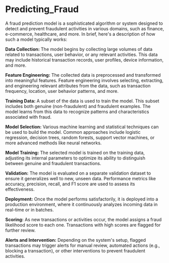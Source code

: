 # Predicting_Fraud
A fraud prediction model is a sophisticated algorithm or system designed to detect and prevent fraudulent activities in various domains, such as finance, e-commerce, healthcare, and more. In brief, here's a description of how such a model typically works:

**Data Collection:** The model begins by collecting large volumes of data related to transactions, user behavior, or any relevant activities. This data may include historical transaction records, user profiles, device information, and more.

**Feature Engineering:** The collected data is preprocessed and transformed into meaningful features. Feature engineering involves selecting, extracting, and engineering relevant attributes from the data, such as transaction frequency, location, user behavior patterns, and more.

**Training Data:** A subset of the data is used to train the model. This subset includes both genuine (non-fraudulent) and fraudulent examples. The model learns from this data to recognize patterns and characteristics associated with fraud.

**Model Selection:** Various machine learning and statistical techniques can be used to build the model. Common approaches include logistic regression, decision trees, random forests, support vector machines, or more advanced methods like neural networks.

**Model Training:** The selected model is trained on the training data, adjusting its internal parameters to optimize its ability to distinguish between genuine and fraudulent transactions.

**Validation:** The model is evaluated on a separate validation dataset to ensure it generalizes well to new, unseen data. Performance metrics like accuracy, precision, recall, and F1 score are used to assess its effectiveness.

**Deployment:** Once the model performs satisfactorily, it is deployed into a production environment, where it continuously analyzes incoming data in real-time or in batches.

**Scoring:** As new transactions or activities occur, the model assigns a fraud likelihood score to each one. Transactions with high scores are flagged for further review.

**Alerts and Intervention:** Depending on the system's setup, flagged transactions may trigger alerts for manual review, automated actions (e.g., blocking a transaction), or other interventions to prevent fraudulent activities.
